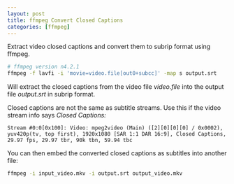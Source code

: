 ```yaml
---
layout: post
title: ffmpeg Convert Closed Captions
categories: [ffmpeg]
---
```


Extract video closed captions and convert them to subrip format using ffmpeg.

```bash
# ffmpeg version n4.2.1
ffmpeg -f lavfi -i 'movie=video.file[out0+subcc]' -map s output.srt
```

Will extract the closed captions from the video file *video.file* into the output file *output.srt* in subrip format.

Closed captions are not the same as subtitle streams. Use this if the video stream info says *Closed Captions:*

```
Stream #0:0[0x100]: Video: mpeg2video (Main) ([2][0][0][0] / 0x0002),
yuv420p(tv, top first), 1920x1080 [SAR 1:1 DAR 16:9], Closed Captions,
29.97 fps, 29.97 tbr, 90k tbn, 59.94 tbc
```

You can then embed the converted closed captions as subtitles into another file:

```bash
ffmpeg -i input_video.mkv -i output.srt output_video.mkv
```
